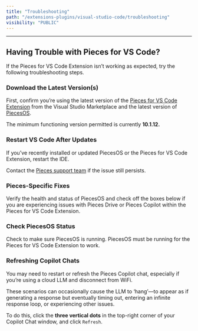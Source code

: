 ```yaml
---
title: "Troubleshooting"
path: "/extensions-plugins/visual-studio-code/troubleshooting"
visibility: "PUBLIC"
---
```

***

## Having Trouble with Pieces for VS Code?

If the Pieces for VS Code Extension isn’t working as expected, try the following troubleshooting steps.

<on-device-storage />

### Download the Latest Version(s)

First, confirm you’re using the latest version of the <a target="_blank" href="https://marketplace.visualstudio.com/items?itemName=MeshIntelligentTechnologiesInc.pieces-vscode">Pieces for VS Code Extension</a> from the Visual Studio Marketplace and the latest version of <a target="_blank" href="https://docs.pieces.app/products/core-dependencies/pieces-os">PiecesOS</a>.

The minimum functioning version permitted is currently **10.1.12.**

### Restart VS Code After Updates

If you’ve recently installed or updated PiecesOS or the Pieces for VS Code Extension, restart the IDE.

Contact the [Pieces support team](https://getpieces.typeform.com/to/mCjBSIjF#docs-vscode) if the issue still persists.

### Pieces-Specific Fixes

Verify the health and status of PiecesOS and check off the boxes below if you are experiencing issues with Pieces Drive or Pieces Copilot within the Pieces for VS Code Extension.

### Check PiecesOS Status

Check to make sure PiecesOS is running. PiecesOS must be running for the Pieces for VS Code Extension to work.

### Refreshing Copilot Chats

You may need to restart or refresh the Pieces Copilot chat, especially if you’re using a cloud LLM and disconnect from WiFi.

These scenarios can occasionally cause the LLM to ‘hang’—to appear as if generating a response but eventually timing out, entering an infinite response loop, or experiencing other issues.

To do this, click the **three vertical dots** in the top-right corner of your Copilot Chat window, and click `Refresh`.

<Image src="https://cdn.hashnode.com/res/hashnode/image/upload/v1732750665281/0ed8f785-aa34-4285-8b68-022aff96dda9.png" alt="" align="center" fullwidth="true" />
